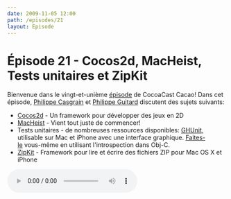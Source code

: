 ```yaml
---
date: 2009-11-05 12:00
path: /episodes/21
layout: Episode
---
```

# Épisode 21 - Cocos2d, MacHeist, Tests unitaires et ZipKit
<p>Bienvenue dans le vingt-et-unième <a href="https://archive.org/download/cacaocast/cacaocast_21.mp3" title="CocoaCast Cacao Episode 21">épisode</a> de CocoaCast Cacao! Dans cet épisode, <a href="http://www.twitter.com/philippec" title="Philippe Casgrain sur Twitter">Philippe Casgrain</a> et <a href="http://www.twitter.com/philippeguitard" title="Philippe Guitard sur Twitter">Philippe Guitard</a> discutent des sujets suivants:</p>
<ul><li><a href="http://cocos2d.org/" title="cocos2d">Cocos2d</a> - Un framework pour développer des jeux en 2D</li>
<li><a href="http://www.macheist.com/" title="MacHeist">MacHeist</a> - Vient tout juste de commencer!</li>
<li>Tests unitaires - de nombreuses ressources disponibles: <a href="http://github.com/gabriel/gh-unit" title="GHUnit">GHUnit</a>, utilisable sur Mac et iPhone avec une interface graphique. <a href="http://gusmueller.com/blog" title="Blog de Gus Mueller">Faites-le</a> vous-même en utilisant l'introspection dans Obj-C.</li>
<li><a href="http://bitbucket.org/kolpanic/zipkit/wiki/Home" title="ZipKit">ZipKit</a> - Framework pour lire et écrire des fichiers ZIP pour Mac OS X et iPhone</li>
</ul>
<p><audio controls><source src="https://archive.org/download/cacaocast/cacaocast_21.mp3" type="audio/mpeg"><source src="https://archive.org/download/cacaocast/cacaocast_21.mp3" type="audio/mp4">Votre navigateur ne supporte pas l'élément audio / Your browser does not support the audio element.</audio></p>
